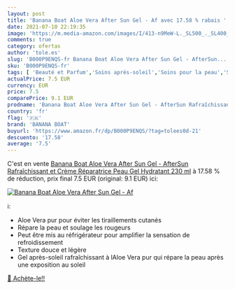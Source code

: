 ```yaml
---
layout: post
title: 'Banana Boat Aloe Vera After Sun Gel - Af avec 17.58 % rabais '
date: 2021-07-10 22:19:35
image: 'https://m.media-amazon.com/images/I/413-n9MeW-L._SL500_._SL400_.jpg'
comments: true
category: ofertas
author: 'tole.es'
slug: 'B000P9ENQS-fr Banana Boat Aloe Vera After Sun Gel - AfterSun...'
sku: 'B000P9ENQS-fr'
tags: [ 'Beauté et Parfum','Soins après-soleil','Soins pour la peau','Solaires et bronzants','banana boat', ]
actualPrice: 7.5 EUR
currency: EUR
price: 7.5
comparePrice: 9.1 EUR
prodname: 'Banana Boat Aloe Vera After Sun Gel - AfterSun Rafraîchissant et Crème Réparatrice Peau  Gel Hydratant  230 ml'
country: 'fr'
flag: '🇫🇷'
brand: 'BANANA BOAT'
buyurl: 'https://www.amazon.fr/dp/B000P9ENQS/?tag=tolees0d-21'
descuento: '17.58'
average: '7.5'
---
```


C'est en vente [Banana Boat Aloe Vera After Sun Gel - AfterSun Rafraîchissant et Crème Réparatrice Peau  Gel Hydratant  230 ml](https://www.amazon.fr/dp/B000P9ENQS/?tag=tolees0d-21)  à  17.58 % de réduction, prix final  7.5 EUR (original: 9.1 EUR) ici:

[![Banana Boat Aloe Vera After Sun Gel - Af](https://m.media-amazon.com/images/I/413-n9MeW-L._SL500_._SL400_.jpg)](https://www.amazon.fr/dp/B000P9ENQS/?tag=tolees0d-21)

ℹ️:

- Aloe Vera pur pour éviter les tiraillements cutanés
- Répare la peau et soulage les rougeurs
- Peut être mis au réfrigérateur pour amplifier la sensation de refroidissement
- Texture douce et légère
- Gel après-soleil rafraîchissant à lAloe Vera pur qui répare la peau après une exposition au soleil

[🛒 Achète-le!!](https://www.amazon.fr/dp/B000P9ENQS/?tag=tolees0d-21)
